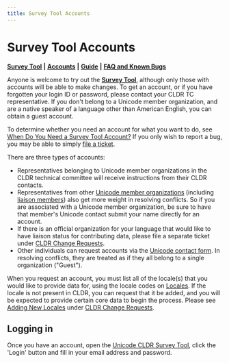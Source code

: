 ```yaml
---
title: Survey Tool Accounts
---
```


# Survey Tool Accounts

[**Survey Tool**](http://st.unicode.org/cldr-apps/survey) **\|** [**Accounts**](https://cldr.unicode.org/index/survey-tool/survey-tool-accounts) **\|** [**Guide**](https://cldr.unicode.org/translation/getting-started/guide) **\|** [**FAQ and Known Bugs**](https://cldr.unicode.org/index/survey-tool/faq-and-known-bugs)

Anyone is welcome to try out the [**Survey Tool**](http://st.unicode.org/cldr-apps/survey), although only those with accounts will be able to make changes. To get an account, or if you have forgotten your login ID or password, please contact your CLDR TC representative. If you don't belong to a Unicode member organization, and are a native speaker of a language other than American English, you can obtain a guest account.

To determine whether you need an account for what you want to do, see [When Do You Need a Survey Tool Account?](https://github.com/unicode-org/cldr/blob/main/docs/requesting_changes.md#when-to-fix-in-survey-tool) If you only wish to report a bug, you may be able to simply [file a ticket](http://unicode.org/cldr/trac/newticket).

There are three types of accounts:

- Representatives belonging to Unicode member organizations in the CLDR technical committee will receive instructions from their CLDR contacts.
- Representatives from other [Unicode member organizations](http://unicode.org/consortium/memblogo.html) (including [liaison members](http://unicode.org/consortium/memblogo.html#liais)) also get more weight in resolving conflicts. So if you are associated with a Unicode member organization, be sure to have that member's Unicode contact submit your name directly for an account.
- If there is an official organization for your language that would like to have liaison status for contributing data, please file a separate ticket under [CLDR Change Requests](https://cldr.unicode.org/index/bug-reports).
- Other individuals can request accounts via the [Unicode contact form](http://www.unicode.org/reporting.html). In resolving conflicts, they are treated as if they all belong to a single organization ("Guest").

When you request an account, you must list all of the locale(s) that you would like to provide data for, using the locale codes on [Locales](http://unicode.org/cldr/apps/survey?p_codes=t). If the locale is not present in CLDR, you can request that it be added, and you will be expected to provide certain core data to begin the process. Please see [Adding New Locales](https://github.com/unicode-org/cldr/blob/main/docs/requesting_changes.md#adding-new-locales) under [CLDR Change Requests](https://github.com/unicode-org/cldr/blob/main/docs/requesting_changes.md#requesting-changes).

## Logging in

Once you have an account, open the [Unicode CLDR Survey Tool](http://unicode.org/cldr/apps/survey), click the 'Login' button and fill in your email address and password.

